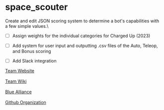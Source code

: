 # space_scouter
Create and edit JSON scoring system to determine a bot's capabilities with a few simple values.\

- [ ] Assign weights for the individual categories for Charged Up (2023)
- [ ] Add system for user input and outputting .csv files of the Auto, Teleop, and Bonus scoring
- [ ] Add Slack integration


[Team Website](https://team2537.com) <br><br>
[Team Wiki](https://sites.google.com/view/frcteam2537/home?authuser=0) <br><br>
[Blue Alliance](https://www.thebluealliance.com/team/2537) <br><br>
[Github Organization](https://github.com/Team2537) <br><br>
